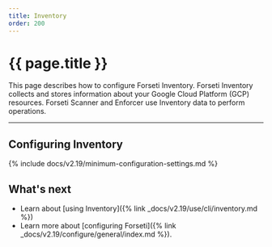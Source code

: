 ```yaml
---
title: Inventory
order: 200
---
```


# {{ page.title }}

This page describes how to configure Forseti Inventory. Forseti
Inventory collects and stores information about your Google Cloud Platform
(GCP) resources. Forseti Scanner and Enforcer use Inventory data to
perform operations.

---

## Configuring Inventory

{% include docs/v2.19/minimum-configuration-settings.md %}

## What's next

* Learn about [using Inventory]({% link _docs/v2.19/use/cli/inventory.md %})
* Learn more about [configuring Forseti]({% link _docs/v2.19/configure/general/index.md %}).
